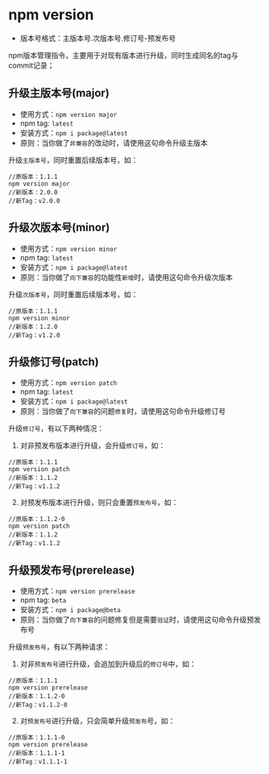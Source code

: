 # npm version

- 版本号格式：主版本号.次版本号.修订号-预发布号

npm版本管理指令，主要用于对现有版本进行升级，同时生成同名的tag与commit记录；

## 升级主版本号(major)

- 使用方式：`npm version major`
- npm tag: `latest`
- 安装方式：`npm i package@latest`
- 原则：当你做了`非兼容`的改动时，请使用这句命令升级主版本

升级`主版本号`，同时重置后续版本号，如：

```
//原版本：1.1.1
npm version major
//新版本：2.0.0
//新Tag：v2.0.0
```

## 升级次版本号(minor)

- 使用方式：`npm version minor`
- npm tag: `latest`
- 安装方式：`npm i package@latest`
- 原则：当你做了`向下兼容`的功能性`新增`时，请使用这句命令升级次版本

升级`次版本号`，同时重置后续版本号，如：

```
//原版本：1.1.1
npm version minor
//新版本：1.2.0
//新Tag：v1.2.0
```

## 升级修订号(patch)

- 使用方式：`npm version patch`
- npm tag: `latest`
- 安装方式：`npm i package@latest`
- 原则：当你做了`向下兼容`的问题`修复`时，请使用这句命令升级修订号

升级`修订号`，有以下两种情况：
1. 对非预发布版本进行升级，会升级`修订号`，如：

```
//原版本：1.1.1
npm version patch
//新版本：1.1.2
//新Tag：v1.1.2
```

2. 对预发布版本进行升级，则只会重置`预发布号`，如：

```
//原版本：1.1.2-0
npm version patch
//新版本：1.1.2
//新Tag：v1.1.2
```

## 升级预发布号(prerelease)

- 使用方式：`npm version prerelease`
- npm tag: `beta`
- 安装方式：`npm i package@beta`
- 原则：当你做了`向下兼容`的问题修复但是需要`验证`时，请使用这句命令升级预发布号

升级`预发布号`，有以下两种请求：

1. 对非`预发布号`进行升级，会追加到升级后的`修订号`中，如：

```
//原版本：1.1.1
npm version prerelease
//新版本：1.1.2-0
//新Tag：v1.1.2-0
```

2. 对`预发布号`进行升级，只会简单升级`预发布`号，如：

```
//原版本：1.1.1-0
npm version prerelease
//新版本：1.1.1-1
//新Tag：v1.1.1-1
```
